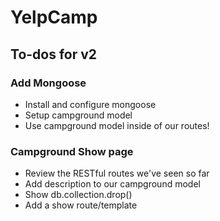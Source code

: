 # YelpCamp

## To-dos for v2

### Add Mongoose
* Install and configure mongoose
* Setup campground model
* Use campground model inside of our routes!

### Campground Show page
* Review the RESTful routes we've seen so far
* Add description to our campground model
* Show db.collection.drop()
* Add a show route/template